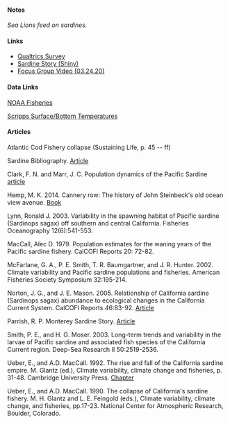 #### Notes
*Sea Lions feed on sardines.*

#### Links
- [Qualtrics Survey](https://ufl.qualtrics.com/jfe/form/SV_9BSUYvsQn0nk1hP)
- [Sardine Story (Shiny)](https://cohesa.shinyapps.io/sardine_story_main_learnr/)
- [Focus Group Video (03.24.20)](https://ufl.zoom.us/rec/share/-uMvdIr_71NJRYXv5mrnXJEeBrjIX6a81HNMqfVYmUhMOc8jjbtj1XONMfOEOFwS)

#### Data Links
[NOAA Fisheries](https://foss.nmfs.noaa.gov)

[Scripps Surface/Bottom Temperatures](https://scripps.ucsd.edu/programs/shorestations/shore-stations-data/data-sio/)

#### Articles
Atlantic Cod Fishery collapse (Sustaining Life, p. 45 -- ff)

Sardine Bibliography. [Article](https://swfsc.noaa.gov/publications_old/swcpub/Publications.asp?PubYr=1970-2005&Sort=date_d)

Clark, F. N. and Marr, J. C. Population dynamics of the Pacific Sardine [article](https://github.com/mydatastory/stories/blob/master/doc/sardine_pop_dynamics.pdf)

Hemp, M. K. 2014.  Cannery row: The history of John Steinbeck's old ocean view avenue. [Book](https://www.amazon.com/CANNERY-History-Steinbecks-Ocean-Avenue/dp/0941425053/ref=sr_1_1?keywords=cannery+row%3A+the+history&qid=1562765418&s=books&sr=1-1)

Lynn, Ronald J. 2003. Variability in the spawning habitat of Pacific sardine (Sardinops sagax) off southern and central California. Fisheries Oceanography 12(6):541-553.

MacCall, Alec D. 1979. Population estimates for the waning years of the Pacific sardine fishery. CalCOFI Reports 20: 72-82.

McFarlane, G. A., P. E. Smith, T. R. Baumgartner, and J. R. Hunter. 2002. Climate variability and Pacific sardine populations and fisheries. American Fisheries Society Symposium 32:195-214. 

Norton, J. G., and J. E. Mason. 2005. Relationship of California sardine (Sardinops sagax) abundance to ecological changes in the California Current System. CalCOFI Reports 46:83-92. [Article]( https://github.com/mydatastory/stories/blob/master/doc/sardine_abundance.pdf)

Parrish, R. P. Monterey Sardine Story. [Article](https://github.com/mydatastory/stories/blob/master/doc/sardine_story.pdf)

Smith, P. E., and H. G. Moser. 2003. Long-term trends and variability in the larvae of Pacific sardine and associated fish species of the California Current region. Deep-Sea Research II 50:2519-2536. 

Ueber, E., and A.D. MacCall. 1992. The rise and fall of the California sardine empire. M. Glantz (ed.), Climate variability, climate change and fisheries, p. 31-48. Cambridge University Press. [Chapter](https://github.com/mydatastory/stories/blob/master/doc/sardine_rise_fall.pdf)

Ueber, E., and A.D. MacCall. 1990. The collapse of California's sardine fishery. M. H. Glantz and L. E. Feingold (eds.), Climate variability, climate change, and fisheries, pp.17-23. National Center for Atmospheric Research, Boulder, Colorado. 

